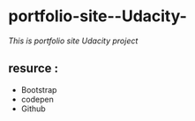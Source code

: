 # portfolio-site--Udacity-
*This is portfolio  site Udacity project*

## resurce :
- Bootstrap 
- codepen
- Github
